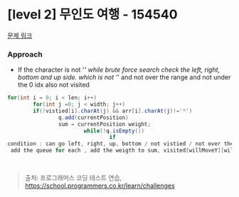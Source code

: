 # [level 2] 무인도 여행 - 154540 

[문제 링크](https://school.programmers.co.kr/learn/courses/30/lessons/154540) 

### Approach

* If the character is not '*' while brute force search check the left, right, bottom and up side. which is not  '*' and not over the range and not under the 0 idx also not visited

``` java
for(int i = 0; i < len; i++)
        for(int j =0; j < width; j++)
        if(!vistied[i].charAt(j) && arr[i].charAt(j)!='*')
                q.add(currentPosition)
                sum = currentPosition weight;
                        while(!q.isEmpty())
                                if 
condition : can go left, right, up, bottom / not vistied / not over the range, not under the 0 position about x, y 
 add the queue for each , add the weigth to sum, visited[willMoveY][willMoveX] = true

                                
```



> 출처: 프로그래머스 코딩 테스트 연습, https://school.programmers.co.kr/learn/challenges
